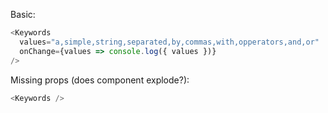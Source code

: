 Basic:

```js
<Keywords
  values="a,simple,string,separated,by,commas,with,opperators,and,or"
  onChange={values => console.log({ values })}
/>
```

Missing props (does component explode?):

```js
<Keywords />
```
